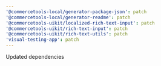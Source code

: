 ```yaml
---
'@commercetools-local/generator-package-json': patch
'@commercetools-local/generator-readme': patch
'@commercetools-uikit/localized-rich-text-input': patch
'@commercetools-uikit/rich-text-input': patch
'@commercetools-uikit/rich-text-utils': patch
'visual-testing-app': patch
---
```


Updated dependencies
